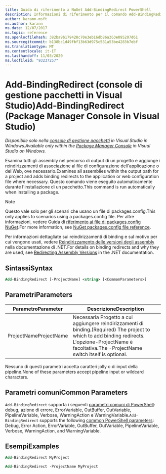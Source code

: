 ```yaml
---
title: Guida di riferimento a NuGet Add-BindingRedirect PowerShell
description: Informazioni di riferimento per il comando Add-BindingRedirect PowerShell nella console di gestione pacchetti NuGet in Visual Studio.
author: karann-msft
ms.author: karann
ms.date: 12/07/2017
ms.topic: reference
ms.openlocfilehash: 382ba9b179428c70e3eb16db86a363e095207d61
ms.sourcegitcommit: b138bc1d49fbf13b63d975c581a53be4283b7ebf
ms.translationtype: MT
ms.contentlocale: it-IT
ms.lasthandoff: 11/03/2020
ms.locfileid: "93237257"
---
```

# <a name="add-bindingredirect-package-manager-console-in-visual-studio"></a><span data-ttu-id="3e03b-103">Add-BindingRedirect (console di gestione pacchetti in Visual Studio)</span><span class="sxs-lookup"><span data-stu-id="3e03b-103">Add-BindingRedirect (Package Manager Console in Visual Studio)</span></span>

<span data-ttu-id="3e03b-104">*Disponibile solo nella [console di gestione pacchetti](../../consume-packages/install-use-packages-powershell.md) in Visual Studio in Windows.*</span><span class="sxs-lookup"><span data-stu-id="3e03b-104">*Available only within the [Package Manager Console](../../consume-packages/install-use-packages-powershell.md) in Visual Studio on Windows.*</span></span>

<span data-ttu-id="3e03b-105">Esamina tutti gli assembly nel percorso di output di un progetto e aggiunge i reindirizzamenti di associazione al file di configurazione dell'applicazione o del Web, ove necessario.</span><span class="sxs-lookup"><span data-stu-id="3e03b-105">Examines all assemblies within the output path for a project and adds binding redirects to the application or web configuration file where necessary.</span></span> <span data-ttu-id="3e03b-106">Questo comando viene eseguito automaticamente durante l'installazione di un pacchetto.</span><span class="sxs-lookup"><span data-stu-id="3e03b-106">This command is run automatically when installing a package.</span></span>

> [!NOTE]
> <span data-ttu-id="3e03b-107">Questo vale solo per gli scenari che usano un file di packages.config.</span><span class="sxs-lookup"><span data-stu-id="3e03b-107">This only applies to scenarios using a packages.config file.</span></span> <span data-ttu-id="3e03b-108">Per altre informazioni, vedere Guida di [riferimento ai file di packages.config NuGet](~/reference/packages-config.md).</span><span class="sxs-lookup"><span data-stu-id="3e03b-108">For more information, see [NuGet packages.config file reference](~/reference/packages-config.md).</span></span>

<span data-ttu-id="3e03b-109">Per informazioni dettagliate sui reindirizzamenti di binding e sul motivo per cui vengono usati, vedere [Reindirizzamento delle versioni degli assembly](/dotnet/framework/configure-apps/redirect-assembly-versions) nella documentazione di .NET.</span><span class="sxs-lookup"><span data-stu-id="3e03b-109">For details on binding redirects and why they are used, see [Redirecting Assembly Versions](/dotnet/framework/configure-apps/redirect-assembly-versions) in the .NET documentation.</span></span>

## <a name="syntax"></a><span data-ttu-id="3e03b-110">Sintassi</span><span class="sxs-lookup"><span data-stu-id="3e03b-110">Syntax</span></span>

```ps
Add-BindingRedirect [-ProjectName] <string> [<CommonParameters>]
```

## <a name="parameters"></a><span data-ttu-id="3e03b-111">Parametri</span><span class="sxs-lookup"><span data-stu-id="3e03b-111">Parameters</span></span>

| <span data-ttu-id="3e03b-112">Parametro</span><span class="sxs-lookup"><span data-stu-id="3e03b-112">Parameter</span></span> | <span data-ttu-id="3e03b-113">Descrizione</span><span class="sxs-lookup"><span data-stu-id="3e03b-113">Description</span></span> |
| --- | --- |
| <span data-ttu-id="3e03b-114">ProjectName</span><span class="sxs-lookup"><span data-stu-id="3e03b-114">ProjectName</span></span> | <span data-ttu-id="3e03b-115">Necessaria Progetto a cui aggiungere reindirizzamenti di binding.</span><span class="sxs-lookup"><span data-stu-id="3e03b-115">(Required) The project to which to add binding redirects.</span></span> <span data-ttu-id="3e03b-116">L'opzione-ProjectName è facoltativa.</span><span class="sxs-lookup"><span data-stu-id="3e03b-116">The -ProjectName switch itself is optional.</span></span> |

<span data-ttu-id="3e03b-117">Nessuno di questi parametri accetta caratteri jolly o di input della pipeline.</span><span class="sxs-lookup"><span data-stu-id="3e03b-117">None of these parameters accept pipeline input or wildcard characters.</span></span>

## <a name="common-parameters"></a><span data-ttu-id="3e03b-118">Parametri comuni</span><span class="sxs-lookup"><span data-stu-id="3e03b-118">Common Parameters</span></span>

<span data-ttu-id="3e03b-119">`Add-BindingRedirect` supporta i seguenti [parametri comuni di PowerShell](/powershell/module/microsoft.powershell.core/about/about_commonparameters): debug, azione di errore, ErrorVariable, OutBuffer, OutVariable, PipelineVariable, Verbose, WarningAction e WarningVariable.</span><span class="sxs-lookup"><span data-stu-id="3e03b-119">`Add-BindingRedirect` supports the following [common PowerShell parameters](/powershell/module/microsoft.powershell.core/about/about_commonparameters): Debug, Error Action, ErrorVariable, OutBuffer, OutVariable, PipelineVariable, Verbose, WarningAction, and WarningVariable.</span></span>

## <a name="examples"></a><span data-ttu-id="3e03b-120">Esempi</span><span class="sxs-lookup"><span data-stu-id="3e03b-120">Examples</span></span>

```ps
Add-BindingRedirect MyProject

Add-BindingRedirect -ProjectName MyProject
```